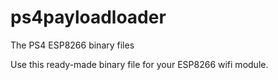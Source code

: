 # ps4payloadloader
The PS4 ESP8266 binary files 

Use this ready-made binary file for your ESP8266 wifi module.
